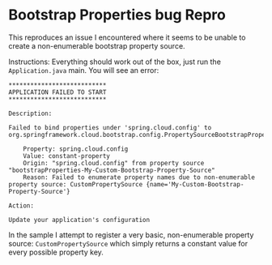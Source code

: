 # Bootstrap Properties bug Repro

This reproduces an issue I encountered where it seems to be unable to create a non-enumerable bootstrap property
source.

Instructions:
Everything should work out of the box, just run the `Application.java` main. You will see an error:

```
***************************
APPLICATION FAILED TO START
***************************

Description:

Failed to bind properties under 'spring.cloud.config' to org.springframework.cloud.bootstrap.config.PropertySourceBootstrapProperties:

    Property: spring.cloud.config
    Value: constant-property
    Origin: "spring.cloud.config" from property source "bootstrapProperties-My-Custom-Bootstrap-Property-Source"
    Reason: Failed to enumerate property names due to non-enumerable property source: CustomPropertySource {name='My-Custom-Bootstrap-Property-Source'}

Action:

Update your application's configuration
```

In the sample I attempt to register a very basic, non-enumerable property source: `CustomPropertySource` which
simply returns a constant value for every possible property key.